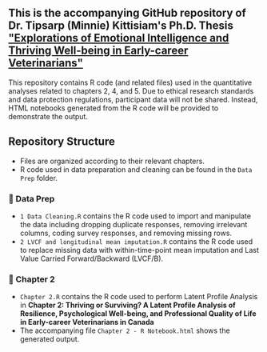 ## This is the accompanying GitHub repository of Dr. Tipsarp (Minnie) Kittisiam's Ph.D. Thesis ["Explorations of Emotional Intelligence and Thriving Well-being in Early-career Veterinarians"](https://hdl.handle.net/10214/29012)

This repository contains R code (and related files) used in the quantitative analyses related to chapters 2, 4, and 5. 
Due to ethical research standards and data protection regulations, participant data will not be shared.
Instead, HTML notebooks generated from the R code will be provided to demonstrate the output.

## Repository Structure
- Files are organized according to their relevant chapters. 
- R code used in data preparation and cleaning can be found in the `Data Prep` folder.

### 📁 Data Prep
- `1 Data Cleaning.R` contains the R code used to import and manipulate the data including dropping duplicate responses, removing irrelevant columns, coding survey responses, and removing missing rows.
- `2 LVCF and longitudinal mean imputation.R` contains the R code used to replace missing data with within-time-point mean imputation and Last Value Carried Forward/Backward (LVCF/B).
### 📁 Chapter 2
- `Chapter 2.R` contains the R code used to perform Latent Profile Analysis in **Chapter 2: Thriving or Surviving? A Latent Profile Analysis of Resilience, Psychological Well-being, and Professional Quality of Life in Early-career Veterinarians in Canada**
- The accompanying file `Chapter 2 - R Notebook.html` shows the generated output.
